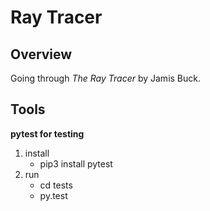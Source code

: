 # Ray Tracer

## Overview
Going through *The Ray Tracer* by Jamis Buck.

## Tools

**pytest for testing**
  1. install
      - pip3 install pytest
  2. run
      - cd tests
      - py.test
